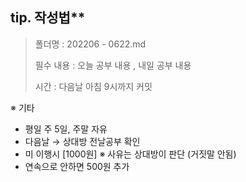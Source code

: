 ## tip. 작성법**

> 폴더명 : 202206 - 0622.md
>
> 필수 내용 : 오늘 공부 내용 , 내일 공부 내용
>
> 시간 : 다음날 아침 9시까지 커밋

※ 기타
- 평일 주 5일, 주말 자유
- 다음날 → 상대방 전날공부 확인
- 미 이행시 [1000원]  ※ 사유는 상대방이 판단 (거짓말 안됨)
- 연속으로 안하면 500원 추가
